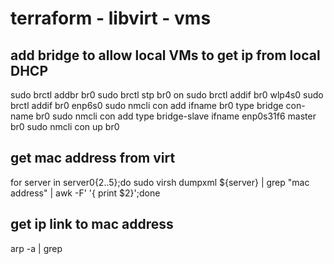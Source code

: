 # terraform - libvirt - vms

## add bridge to allow local VMs to get ip from local DHCP
sudo brctl addbr br0
sudo brctl stp br0 on
sudo brctl addif br0 wlp4s0
sudo brctl addif br0 enp6s0
sudo nmcli con add ifname br0 type bridge con-name br0
sudo nmcli con add type bridge-slave ifname enp0s31f6 master br0
sudo nmcli con up br0

## get mac address from virt
for server in server0{2..5};do  sudo virsh dumpxml ${server} | grep "mac address" | awk -F\' '{ print $2}';done

## get ip link to mac address
arp -a | grep <mac address>
